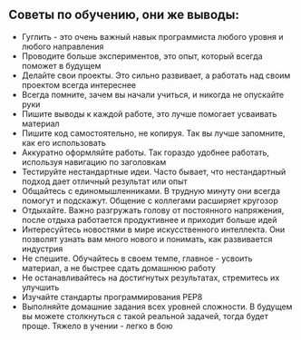 Советы по обучению, они же выводы:
---
- Гуглить - это очень важный навык программиста любого уровня и любого направления
- Проводите больше экспериментов, это опыт, который всегда поможет в будущем
- Делайте свои проекты. Это сильно развивает, а работать над своим проектом всегда интереснее
- Всегда помните, зачем вы начали учиться, и никогда не опускайте руки
- Пишите выводы к каждой работе, это лучше помогает усваивать материал
- Пишите код самостоятельно, не копируя. Так вы лучше запомните, как его использовать
- Аккуратно оформляйте работы. Так гораздо удобнее работать, используя навигацию по заголовкам
- Тестируйте нестандартные идеи. Часто бывает, что нестандартный подход дает отличный результат или опыт
- Общайтесь с единомышленниками. В трудную минуту они всегда помогут и подскажут. Общение с коллегами расширяет кругозор
- Отдыхайте. Важно разгружать голову от постоянного напряжения, после отдыха работается продуктивнее и приходит больше идей
- Интересуйтесь новостями в мире искусственного интеллекта. Они позволят узнать вам много нового и понимать, как развивается индустрия
- Не спешите. Обучайтесь в своем темпе, главное - усвоить материал, а не быстрее сдать домашнюю работу
- Не останавливайтесь на достигнутых результатах, стремитесь их улучшить
- Изучайте стандарты программирования PEP8
- Выполняйте домашние задания всех уровней сложности. В будущем вы можете столкнуться с такой реальной задачей, тогда будет проще. Тяжело в учении - легко в бою